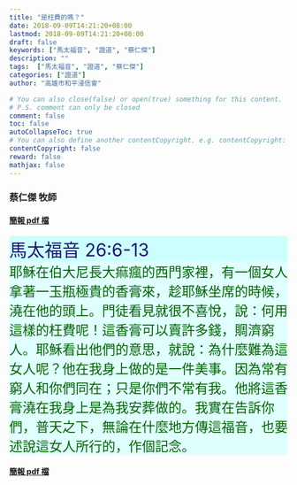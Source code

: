 ```yaml
---
title: "是枉費的嗎？"
date: 2018-09-09T14:21:20+08:00
lastmod: 2018-09-09T14:21:20+08:00
draft: false
keywords: ["馬太福音", "證道", "蔡仁傑"]
description: ""
tags:  ["馬太福音", "證道", "蔡仁傑"]
categories: ["證道"]
author: "高雄市和平浸信會"

# You can also close(false) or open(true) something for this content.
# P.S. comment can only be closed
comment: false
toc: false
autoCollapseToc: true
# You can also define another contentCopyright. e.g. contentCopyright: "This is another copyright."
contentCopyright: false
reward: false
mathjax: false
---
```


### 蔡仁傑 牧師

#### [簡報 pdf 檔](/pdf-s/s20180909.pdf "是枉費的嗎？")

<div style="background-color:#CCFFFF"><font size="6", color="#191970">
馬太福音 26:6-13
</font>
</div>

<div style="background-color:#E0FFFF"><font size="5", color="#006400">
耶穌在伯大尼長大痲瘋的西門家裡，有一個女人拿著一玉瓶極貴的香膏來，趁耶穌坐席的時候，澆在他的頭上。門徒看見就很不喜悅，說：何用這樣的枉費呢！這香膏可以賣許多錢，賙濟窮人。耶穌看出他們的意思，就說：為什麼難為這女人呢？他在我身上做的是一件美事。因為常有窮人和你們同在；只是你們不常有我。他將這香膏澆在我身上是為我安葬做的。我實在告訴你們，普天之下，無論在什麼地方傳這福音，也要述說這女人所行的，作個記念。
</font>
</div>

#### [簡報 pdf 檔](/pdf-s/s20180909.pdf "是枉費的嗎？")